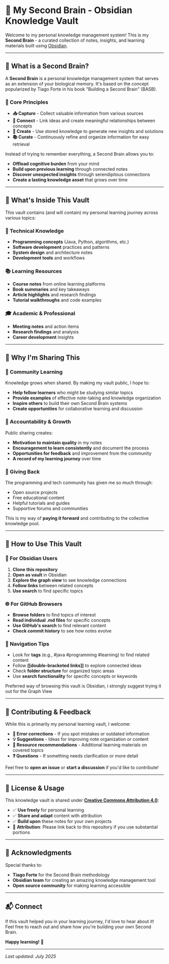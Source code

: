 # 🧠 My Second Brain - Obsidian Knowledge Vault

Welcome to my personal knowledge management system! This is my **Second Brain** - a curated collection of notes, insights, and learning materials built using [Obsidian](https://obsidian.md/).

---

## 🤔 What is a Second Brain?

A **Second Brain** is a personal knowledge management system that serves as an extension of your biological memory. It's based on the concept popularized by Tiago Forte in his book "Building a Second Brain" (BASB).

### 🎯 Core Principles
- **📥 Capture** - Collect valuable information from various sources
- **🔗 Connect** - Link ideas and create meaningful relationships between concepts  
- **🎨 Create** - Use stored knowledge to generate new insights and solutions
- **📚 Curate** - Continuously refine and organize information for easy retrieval

Instead of trying to remember everything, a Second Brain allows you to:
- **Offload cognitive burden** from your mind
- **Build upon previous learning** through connected notes
- **Discover unexpected insights** through serendipitous connections
- **Create a lasting knowledge asset** that grows over time

---

## 📖 What's Inside This Vault

This vault contains (and will contain) my personal learning journey across various topics:

### 🔧 Technical Knowledge
- **Programming concepts** (Java, Python, algorithms, etc.)
- **Software development** practices and patterns
- **System design** and architecture notes
- **Development tools** and workflows

### 📚 Learning Resources
- **Course notes** from online learning platforms
- **Book summaries** and key takeaways
- **Article highlights** and research findings
- **Tutorial walkthroughs** and code examples

### 🎓 Academic & Professional
- **Meeting notes** and action items
- **Research findings** and analysis
- **Career development** insights

---

## 🌟 Why I'm Sharing This

### 🤝 Community Learning
Knowledge grows when shared. By making my vault public, I hope to:
- **Help fellow learners** who might be studying similar topics
- **Provide examples** of effective note-taking and knowledge organization
- **Inspire others** to build their own Second Brain systems
- **Create opportunities** for collaborative learning and discussion

### 🔄 Accountability & Growth
Public sharing creates:
- **Motivation to maintain quality** in my notes
- **Encouragement to learn consistently** and document the process
- **Opportunities for feedback** and improvement from the community
- **A record of my learning journey** over time

### 🎁 Giving Back
The programming and tech community has given me so much through:
- Open source projects
- Free educational content
- Helpful tutorials and guides
- Supportive forums and communities

This is my way of **paying it forward** and contributing to the collective knowledge pool.

---

## 🚀 How to Use This Vault

### 📱 For Obsidian Users
1. **Clone this repository**
2. **Open as vault** in Obsidian
3. **Explore the graph view** to see knowledge connections
4. **Follow links** between related concepts
5. **Use search** to find specific topics

### 🌐 For GitHub Browsers
- **Browse folders** to find topics of interest
- **Read individual .md files** for specific concepts
- **Use GitHub's search** to find relevant content
- **Check commit history** to see how notes evolve

### 🎯 Navigation Tips
- Look for **tags** (e.g., #java #programming #learning) to find related content
- Follow **[[double-bracketed links]]** to explore connected ideas
- Check **folder structure** for organized topic areas
- Use **search functionality** for specific concepts or keywords

Preferred way of browsing this vault is Obsidian, i strongly suggest trying it out for the Graph View

---

## 🤝 Contributing & Feedback

While this is primarily my personal learning vault, I welcome:

- **🐛 Error corrections** - If you spot mistakes or outdated information
- **💡 Suggestions** - Ideas for improving note organization or content
- **🔗 Resource recommendations** - Additional learning materials on covered topics
- **❓ Questions** - If something needs clarification or more detail

Feel free to **open an issue** or **start a discussion** if you'd like to contribute!

---

## 📄 License & Usage

This knowledge vault is shared under **[Creative Commons Attribution 4.0](https://creativecommons.org/licenses/by/4.0/)**:
- ✅ **Use freely** for personal learning
- ✅ **Share and adapt** content with attribution
- ✅ **Build upon** these notes for your own projects
- 📝 **Attribution**: Please link back to this repository if you use substantial portions

---

## 🙏 Acknowledgments

Special thanks to:
- **Tiago Forte** for the Second Brain methodology
- **Obsidian team** for creating an amazing knowledge management tool
- **Open source community** for making learning accessible

---

## 📬 Connect

If this vault helped you in your learning journey, I'd love to hear about it! Feel free to reach out and share how you're building your own Second Brain.

**Happy learning!** 🚀

---

*Last updated: July 2025*
